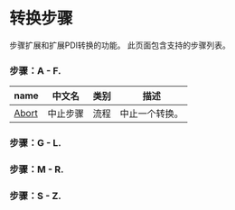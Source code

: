 # 转换步骤

步骤扩展和扩展PDI转换的功能。 此页面包含支持的步骤列表。

### 步骤：A - F.

| name | 中文名 | 类别 | 描述 |
| --- | --- | --- | --- | 
| [Abort](/step/abort.md) | 中止步骤 | 流程 | 中止一个转换。 |

### 步骤：G - L.

### 步骤：M - R.

### 步骤：S - Z.